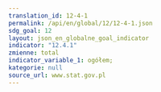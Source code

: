 ```yaml
---
translation_id: 12-4-1
permalink: /api/en/global/12/12-4-1.json
sdg_goal: 12
layout: json_en_globalne_goal_indicator
indicator: "12.4.1"
zmienne: total
indicator_variable_1: ogółem;
kategorie: null
source_url: www.stat.gov.pl
---
```

